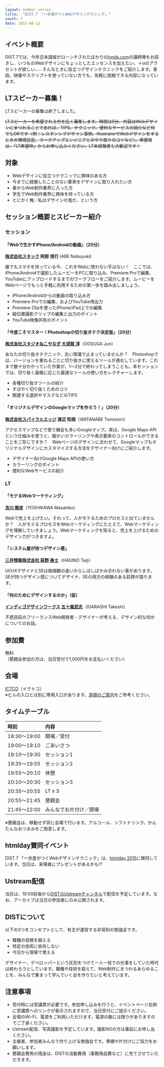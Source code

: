 ```yaml
---
layout: number_series
title:  "DIST.7 「一歩差がつくWebデザインテクニック」"
count: 7
date: 2015-06-12
---
```


## イベント概要

DIST.7では、今年日本語版がローンチされたばかりの[lynda.com](https://www.lynda.jp/)の講師陣をお招きし、いつものWebデザインにちょっとしたエッセンスを加えたい、＋αのアクセントが欲しい……そんなときに役立つデザインテクニックをご紹介します。普段、映像やスクリプトを使っていない方でも、気軽に挑戦できる内容になっています。

## LTスピーカー募集！

LTスピーカーの募集は終了しました。

~~LTスピーカーを希望される方を広く募集します。時間は5分、内容はWebデザインにまつわることであれば、TIPS、テクニック、便利なサービスの紹介など何でもOKです（例：レスポンシブデザイン事例、IllustratorでWebデザインをするときの環境設定、マークアップエンジニアとのやり取りのコツなど）。希望者は、「LT希望枠」からお申し込みください。LT未経験者も大歓迎です！~~

## 対象

* Webデザインに役立つテクニックに興味のある方
* 今までに経験したことのない要素をデザインに取り入れたい方
* 春からWeb制作業界に入った方
* 学生でWeb制作業界に興味を持っている方
* とにかく俺／私はデザインの鬼だ、という方

## セッション概要とスピーカー紹介

### セッション

#### **「Webで生かすiPhone/Androidの動画」（20分）**

**[株式会社スタック](http://stack.co.jp/) 阿部 信行** (ABE Nobuyuki)

誰でもスマホを持っている今、これをWebに使わない手はない！　ここでは、iPhone/Androidで撮影したムービーをPCに取り込み、Premiere Proで編集、YouTubeにアップロードするまでのワークフローをご紹介します。ムービーをWebページでもっと手軽に利用するための第一歩を踏み出しましょう。

* iPhone/Androidからの動画の取り込み方
* Premiere Proでの編集、およびYouTube用出力
* Premiere Clipを使ったiPhone/iPad上での編集
* 縦位置撮影クリップの編集と出力のポイント
* YouTube映像共有のポイント

#### **「今度こそマスター！Photoshopの切り抜きテク決定版」（20分）**

**[株式会社スタジオねこやなぎ](http://studionekoyanagi.jp/) [大須賀 淳](http://junoosuga.com/)**（OOSUGA Jun）

あなたの切り抜きテクニック、古い常識で止まっていませんか？　Photoshopでは、バージョンを重ねるごとに切り抜きに使えるツールが進化しています。これまで数十分かかっていた作業が、1～2分で終わってしまうことも。本セッションでは、切り抜く画像に応じた最適なツールの使い方をレクチャーします。

* 各種切り抜きツールの紹介
* すばやく切り抜くためのコツ
* 関連する選択やマスクなどのTIPS

#### **「オリジナルデザインのGoogleマップを作ろう！」（20分）**

**[株式会社スパイラルエッジ](http://spiraledge.jp/) 渡辺 知規**（WATANABE Tomonori）

アクセスマップなどで使う機会も多いGoogleマップ。実は、Google Maps APIという仕組みを使うと、細かいカラーリングや表示要素のコントロールができることをご存じですか？　Webページのデザインに合わせて、Googleマップもオリジナルデザインにカスタマイズする方法をデザイナー向けにご紹介します。

* デザイナー向けGoogle Maps APIの使い方
* カラーリングのポイント
* 便利なWebサービスの紹介

### LT

#### **「モテるWebマーケティング」**

**[吉川 雅彦](https://twitter.com/masahiko888)**（YOSHIKAWA Masahiko）

Webで売上を上げたい。それって、人がモテるためのプロセスと似ていませんか？　人がモテるプロセスをWebマーケティングにたとえて、Webマーケティングを理解していきましょう。Webマーケティングを知ると、売上を上げるためのデザイン力がつきますよ。

#### **「システム屋が持つデザイン感」**

**[三井情報株式会社](http://www.mki.co.jp/) [萩野 泰士](https://twitter.com/taipon_rock)**（HAGINO Taiji）

UI/UXデザイナとSEは価値観の違いからしばしばかみ合わない事があります。SEが持つデザイン感についてデザイナ、SEの両方の経験のある萩野が語ります。

#### **「何のためにデザインするのか」**（仮）

**[インディゴデザインワークス](http://www.indigo-design.org//) [五十嵐武志](https://twitter.com/takeshi81)**（IGARASHI Takeshi）

不惑目前のフリーランスWeb開発者・デザイナーが考える、デザイン的な何かについてのお話。

## 参加費

無料  
（懇親会参加の方は、当日受付で1,000円をお支払いください）

## 会場

[ICTCO](http://ictco.jp/)（イクトコ）  
※ビルの入口とは別に専用入口があります。[道順のご案内](http://ceroan.jp/ictco/map.jpg)をご参考ください。

## タイムテーブル

| 時刻         | 内容 |
|:-------------|:-----|
| 18:30～19:00 | 開場／受付 |
| 19:00～19:10 | ごあいさつ |
| 19:10～19:30 | セッション1 |
| 19:35～19:55 | セッション2 |
| 19:55～20:10 | 休憩 |
| 20:10～20:30 | セッション3 |
| 20:35～20:55 | LT x 3 |
| 20:55～21:45 | 懇親会 |
| 21:45～22:00 | みんなでお片付け／閉場 |

※懇親会は、移動せず同じ会場で行います。アルコール、ソフトドリンク、かんたんなおつまみをご用意します。

## htmlday賛同イベント

DIST.7 「一歩差がつくWebデザインテクニック」は、[htmlday 2015](http://www.htmlday.jp/)に賛同しています。当日は、来場者にプレゼントがあるかも!?

## Ustream配信

当日は、19:00前後から[DISTのUstreamチャンネル](http://www.ustream.tv/channel/dist-live)で配信を予定しています。なお、アーカイブは当日の参加者にのみ公開されます。

## DISTについて

以下の3つをコンセプトとして、有志が運営する非営利の勉強会です。

* 職種の垣根を越える
* 特定の技術に依存しない
* 今日から現場で使える

デザイナー、デベロッパーという区別をつけて一人一役での仕事をしていた時代は終わろうとしています。職種や技術を超えて、Web制作にまつわるあらゆることを、みんなで集まって学んでいく会を作りたいと考えています。

## 注意事項

* 受付時には受講票が必要です。参加申し込みを行うと、イベントページ右側に受講票へのリンクが表示されますので、当日受付にご提示ください。
* 会場のWi-Fi、電源をご利用いただけます。電源の数には限りがありますのでご了承ください。
* Ustream配信、写真撮影を予定しています。撮影NGの方は事前にお申し出ください。
* 主催者、参加者みんなで作り上げる勉強会です。準備や片付けにご協力をお願いします。
* 懇親会費用の残金は、DISTの活動費用（事務用品費など）に充てさせていただきます。
